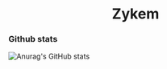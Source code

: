 
<h1 align="center">Zykem</h1>

<p align="center">

</p>


### Github stats
![Anurag's GitHub stats](https://github-readme-stats.vercel.app/api?username=Zykem&show_icons=true&theme=dracula)


<br />

